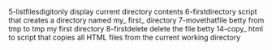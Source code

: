 5-listfilesdigitonly display current directory contents
6-firstdirectory script that creates a directory named my_ first_ directory
7-movethatfile betty from tmp to tmp my first directory
8-firstdelete delete the file betty
14-copy_ html to script that copies all HTML files from the current working directory
